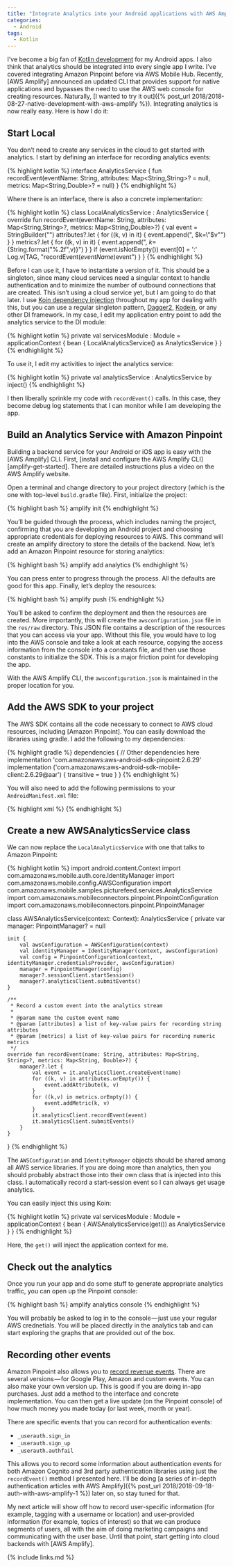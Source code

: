 ```yaml
---
title: "Integrate Analytics into your Android applications with AWS Amplify"
categories:
  - Android
tags:
  - Kotlin
---
```


I’ve become a big fan of [Kotlin development](https://kotlinlang.org/) for my Android apps. I also think that analytics should be integrated into every single app I write. I’ve covered integrating Amazon Pinpoint before via AWS Mobile Hub. Recently, [AWS Amplify] announced an updated CLI that provides support for native applications and bypasses the need to use the AWS web console for creating resources. Naturally, [I wanted to try it out]({% post_url 2018/2018-08-27-native-development-with-aws-amplify %}). Integrating analytics is now really easy. Here is how I do it:

## Start Local

You don’t need to create any services in the cloud to get started with analytics. I start by defining an interface for recording analytics events:

{% highlight kotlin %}
interface AnalyticsService {
  fun recordEvent(eventName: String, attributes: Map<String,String>? = null, metrics: Map<String,Double>? = null)
}
{% endhighlight %}

Where there is an interface, there is also a concrete implementation:

{% highlight kotlin %}
class LocalAnalyticsService : AnalyticsService {
  override fun recordEvent(eventName: String, attributes: Map<String,String>?, metrics: Map<String,Double>?) {
    val event = StringBuilder("")
    attributes?.let {
      for ((k, v) in it) { event.append(", $k=\"$v\"") }
    }
    metrics?.let {
      for ((k, v) in it) { event.append(", $k=${String.format("%.2f",v)}") }
    }
    if (event.isNotEmpty())
      event[0] = ':'
    Log.v(TAG, "recordEvent($eventName)$event")
  }
}
{% endhighlight %}

Before I can use it, I have to instantiate a version of it. This should be a singleton, since many cloud services need a singular context to handle authentication and to minimize the number of outbound connections that are created. This isn’t using a cloud service yet, but I am going to do that later. I use [Koin dependency injection](https://insert-koin.io/) throughout my app for dealing with this, but you can use a regular singleton pattern, [Dagger2](https://google.github.io/dagger/), [Kodein](http://kodein.org/Kodein-DI/), or any other DI framework. In my case, I edit my application entry point to add the analytics service to the DI module:

{% highlight kotlin %}
private val servicesModule : Module = applicationContext {
  bean { LocalAnalyticsService() as AnalyticsService }
}
{% endhighlight %}

To use it, I edit my activities to inject the analytics service:

{% highlight kotlin %}
private val analyticsService : AnalyticsService by inject()
{% endhighlight %}

I then liberally sprinkle my code with `recordEvent()` calls. In this case, they become debug log statements that I can monitor while I am developing the app.

## Build an Analytics Service with Amazon Pinpoint

Building a backend service for your Android or iOS app is easy with the [AWS Amplify] CLI.  First, [install and configure the AWS Amplify CLI][amplify-get-started].   There are detailed instructions plus a video on the AWS Amplify website.

Open a terminal and change directory to your project directory (which is the one with top-level `build.gradle` file). First, initialize the project:

{% highlight bash %}
amplify init
{% endhighlight %}

You’ll be guided through the process, which includes naming the project, confirming that you are developing an Android project and choosing appropriate credentials for deploying resources to AWS. This command will create an amplify directory to store the details of the backend. Now, let’s add an Amazon Pinpoint resource for storing analytics:

{% highlight bash %}
amplify add analytics
{% endhighlight %}

You can press enter to progress through the process. All the defaults are good for this app. Finally, let’s deploy the resources:

{% highlight bash %}
amplify push
{% endhighlight %}

You’ll be asked to confirm the deployment and then the resources are created. More importantly, this will create the `awsconfiguration.json` file in the `res/raw` directory. This JSON file contains a description of the resources that you can access via your app. Without this file, you would have to log into the AWS console and take a look at each resource, copying the access information from the console into a constants file, and then use those constants to initialize the SDK. This is a major friction point for developing the app.

With the AWS Amplify CLI, the `awsconfiguration.json` is maintained in the proper location for you.

## Add the AWS SDK to your project

The AWS SDK contains all the code necessary to connect to AWS cloud resources, including [Amazon Pinpoint]. You can easily download the libraries using gradle. I add the following to my dependencies:

{% highlight gradle %}
dependencies {
  // Other dependencies here
  implementation 'com.amazonaws:aws-android-sdk-pinpoint:2.6.29'
  implementation ('com.amazonaws:aws-android-sdk-mobile-client:2.6.29@aar') { transitive = true }
}
{% endhighlight %}

You will also need to add the following permissions to your `AndroidManifest.xml` file:

{% highlight xml %}
<uses-permission android:name="android.permission.INTERNET"/>
<uses-permission android:name="android.permission.ACCESS_NETWORK_STATE"/>
{% endhighlight %}

## Create a new AWSAnalyticsService class

We can now replace the `LocalAnalyticsService` with one that talks to Amazon Pinpoint:

{% highlight kotlin %}
import android.content.Context
import com.amazonaws.mobile.auth.core.IdentityManager
import com.amazonaws.mobile.config.AWSConfiguration
import com.amazonaws.mobile.samples.picturefeed.services.AnalyticsService
import com.amazonaws.mobileconnectors.pinpoint.PinpointConfiguration
import com.amazonaws.mobileconnectors.pinpoint.PinpointManager

class AWSAnalyticsService(context: Context): AnalyticsService {
    private var manager: PinpointManager? = null

    init {
        val awsConfiguration = AWSConfiguration(context)
        val identityManager = IdentityManager(context, awsConfiguration)
        val config = PinpointConfiguration(context, identityManager.credentialsProvider, awsConfiguration)
        manager = PinpointManager(config)
        manager?.sessionClient.startSession()
        manager?.analyticsClient.submitEvents()
    }

    /**
     * Record a custom event into the analytics stream
     *
     * @param name the custom event name
     * @param [attributes] a list of key-value pairs for recording string attributes
     * @param [metrics] a list of key-value pairs for recording numeric metrics
     */
    override fun recordEvent(name: String, attributes: Map<String, String>?, metrics: Map<String, Double>?) {
        manager?.let {
            val event = it.analyticsClient.createEvent(name)
            for ((k, v) in attributes.orEmpty()) {
                event.addAttribute(k, v)
            }
            for ((k,v) in metrics.orEmpty()) {
                event.addMetric(k, v)
            }
            it.analyticsClient.recordEvent(event)
            it.analyticsClient.submitEvents()
        }
    }
}
{% endhighlight %}

The `AWSConfiguration` and `IdentityManager` objects should be shared among all AWS service libraries. If you are doing more than analytics, then you should probably abstract those into their own class that is injected into this class. I automatically record a start-session event so I can always get usage analytics.

You can easily inject this using Koin:

{% highlight kotlin %}
private val servicesModule : Module = applicationContext {
  bean { AWSAnalyticsService(get()) as AnalyticsService }
}
{% endhighlight %}

Here, the `get()` will inject the application context for me.

## Check out the analytics

Once you run your app and do some stuff to generate appropriate analytics traffic, you can open up the Pinpoint console:

{% highlight bash %}
amplify analytics console
{% endhighlight %}

You will probably be asked to log in to the console — just use your regular AWS crednetials. You will be placed directly in the analytics tab and can start exploring the graphs that are provided out of the box.

## Recording other events

Amazon Pinpoint also allows you to [record revenue events](https://aws.github.io/aws-sdk-android/docs/reference//index.html?com/amazonaws/mobileconnectors/pinpoint/analytics/monetization/MonetizationEventBuilder.html). There are several versions — for Google Play, Amazon and custom events. You can also make your own version up. This is good if you are doing in-app purchases. Just add a method to the interface and concrete implementation. You can then get a live update (on the Pinpoint console) of how much money you made today (or last week, month or year).

There are specific events that you can record for authentication events:

* `_userauth.sign_in`
* `_userauth.sign_up`
* `_userauth.authfail`

This allows you to record some information about authentication events for both Amazon Cognito and 3rd party authentication libraries using just the `recordEvent()` method I presented here. I’ll be doing [a series of in-depth authentication articles with AWS Amplify]({% post_url 2018/2018-09-18-auth-with-aws-amplify-1 %}) later on, so stay tuned for that.

My next article will show off how to record user-specific information (for example, tagging with a username or location) and user-provided information (for example, topics of interest) so that we can produce segments of users, all with the aim of doing marketing campaigns and communicating with the user base. Until that point, start getting into cloud backends with [AWS Amplify].

{% include links.md %}
